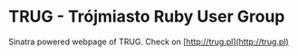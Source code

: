 TRUG - Trójmiasto Ruby User Group
=================================

Sinatra powered webpage of TRUG. Check on [http://trug.pl](http://trug.pl)
